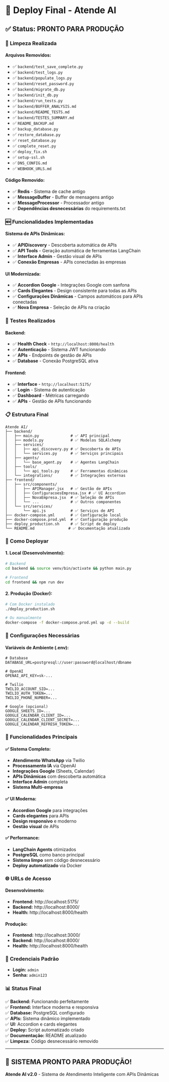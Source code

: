 # 🚀 Deploy Final - Atende AI

## ✅ **Status: PRONTO PARA PRODUÇÃO**

### 🧹 **Limpeza Realizada**

#### **Arquivos Removidos:**
- ✅ `backend/test_save_complete.py`
- ✅ `backend/test_logs.py`
- ✅ `backend/populate_logs.py`
- ✅ `backend/reset_password.py`
- ✅ `backend/migrate_db.py`
- ✅ `backend/init_db.py`
- ✅ `backend/run_tests.py`
- ✅ `backend/BUFFER_ANALYSIS.md`
- ✅ `backend/README_TESTS.md`
- ✅ `backend/TESTES_SUMMARY.md`
- ✅ `README_BACKUP.md`
- ✅ `backup_database.py`
- ✅ `restore_database.py`
- ✅ `reset_database.py`
- ✅ `complete_reset.py`
- ✅ `deploy_fix.sh`
- ✅ `setup-ssl.sh`
- ✅ `DNS_CONFIG.md`
- ✅ `WEBHOOK_URLS.md`

#### **Código Removido:**
- ✅ **Redis** - Sistema de cache antigo
- ✅ **MessageBuffer** - Buffer de mensagens antigo
- ✅ **MessageProcessor** - Processador antigo
- ✅ **Dependências desnecessárias** do requirements.txt

### 🆕 **Funcionalidades Implementadas**

#### **Sistema de APIs Dinâmicas:**
- ✅ **APIDiscovery** - Descoberta automática de APIs
- ✅ **API Tools** - Geração automática de ferramentas LangChain
- ✅ **Interface Admin** - Gestão visual de APIs
- ✅ **Conexão Empresas** - APIs conectadas às empresas

#### **UI Modernizada:**
- ✅ **Accordion Google** - Integrações Google com sanfona
- ✅ **Cards Elegantes** - Design consistente para todas as APIs
- ✅ **Configurações Dinâmicas** - Campos automáticos para APIs conectadas
- ✅ **Nova Empresa** - Seleção de APIs na criação

### 🧪 **Testes Realizados**

#### **Backend:**
- ✅ **Health Check** - `http://localhost:8000/health`
- ✅ **Autenticação** - Sistema JWT funcionando
- ✅ **APIs** - Endpoints de gestão de APIs
- ✅ **Database** - Conexão PostgreSQL ativa

#### **Frontend:**
- ✅ **Interface** - `http://localhost:5175/`
- ✅ **Login** - Sistema de autenticação
- ✅ **Dashboard** - Métricas carregando
- ✅ **APIs** - Gestão de APIs funcionando

### 📋 **Estrutura Final**

```
Atende AI/
├── backend/
│   ├── main.py              # ✅ API principal
│   ├── models.py            # ✅ Modelos SQLAlchemy
│   ├── services/
│   │   ├── api_discovery.py # ✅ Descoberta de APIs
│   │   └── services.py      # ✅ Serviços principais
│   ├── agents/
│   │   └── base_agent.py    # ✅ Agentes LangChain
│   ├── tools/
│   │   └── api_tools.py     # ✅ Ferramentas dinâmicas
│   └── integrations/        # ✅ Integrações externas
├── frontend/
│   ├── src/components/
│   │   ├── APIManager.jsx   # ✅ Gestão de APIs
│   │   ├── ConfiguracoesEmpresa.jsx # ✅ UI Accordion
│   │   ├── NovaEmpresa.jsx  # ✅ Seleção de APIs
│   │   └── ...              # ✅ Outros componentes
│   └── src/services/
│       └── api.js           # ✅ Serviços de API
├── docker-compose.yml       # ✅ Configuração local
├── docker-compose.prod.yml  # ✅ Configuração produção
├── deploy_production.sh     # ✅ Script de deploy
└── README.md               # ✅ Documentação atualizada
```

### 🚀 **Como Deployar**

#### **1. Local (Desenvolvimento):**
```bash
# Backend
cd backend && source venv/bin/activate && python main.py

# Frontend
cd frontend && npm run dev
```

#### **2. Produção (Docker):**
```bash
# Com Docker instalado
./deploy_production.sh

# Ou manualmente
docker-compose -f docker-compose.prod.yml up -d --build
```

### 🔧 **Configurações Necessárias**

#### **Variáveis de Ambiente (.env):**
```env
# Database
DATABASE_URL=postgresql://user:password@localhost/dbname

# OpenAI
OPENAI_API_KEY=sk-...

# Twilio
TWILIO_ACCOUNT_SID=...
TWILIO_AUTH_TOKEN=...
TWILIO_PHONE_NUMBER=...

# Google (opcional)
GOOGLE_SHEETS_ID=...
GOOGLE_CALENDAR_CLIENT_ID=...
GOOGLE_CALENDAR_CLIENT_SECRET=...
GOOGLE_CALENDAR_REFRESH_TOKEN=...
```

### 🎯 **Funcionalidades Principais**

#### **✅ Sistema Completo:**
- **Atendimento WhatsApp** via Twilio
- **Processamento IA** via OpenAI
- **Integrações Google** (Sheets, Calendar)
- **APIs Dinâmicas** com descoberta automática
- **Interface Admin** completa
- **Sistema Multi-empresa**

#### **✅ UI Moderna:**
- **Accordion Google** para integrações
- **Cards elegantes** para APIs
- **Design responsivo** e moderno
- **Gestão visual** de APIs

#### **✅ Performance:**
- **LangChain Agents** otimizados
- **PostgreSQL** como banco principal
- **Sistema limpo** sem código desnecessário
- **Deploy automatizado** via Docker

### 🌐 **URLs de Acesso**

#### **Desenvolvimento:**
- **Frontend:** http://localhost:5175/
- **Backend:** http://localhost:8000/
- **Health:** http://localhost:8000/health

#### **Produção:**
- **Frontend:** http://localhost:3000/
- **Backend:** http://localhost:8000/
- **Health:** http://localhost:8000/health

### 🔐 **Credenciais Padrão**
- **Login:** `admin`
- **Senha:** `admin123`

### 📊 **Status Final**

✅ **Backend:** Funcionando perfeitamente  
✅ **Frontend:** Interface moderna e responsiva  
✅ **Database:** PostgreSQL configurado  
✅ **APIs:** Sistema dinâmico implementado  
✅ **UI:** Accordion e cards elegantes  
✅ **Deploy:** Script automatizado criado  
✅ **Documentação:** README atualizado  
✅ **Limpeza:** Código desnecessário removido  

---

## 🎉 **SISTEMA PRONTO PARA PRODUÇÃO!**

**Atende AI v2.0** - Sistema de Atendimento Inteligente com APIs Dinâmicas 